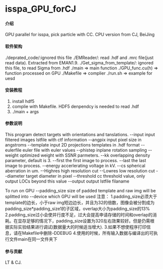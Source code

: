 # isspa_GPU_forCJ

#### 介绍
GPU parallel for isspa, pick particle with CC.
CPU version from CJ, BeiJing

#### 软件架构
./deprated_code/:ignored this file
./EMReader/: read .hdf and .mrc file(just read data). Extracted from EMAN1.9.
./Get_sigma_from_template/: ignored this file, to read Sigma from .hdf
./main => main function 
./GPU_func.cu(h) => function processed on GPU
./Makefile => complier
./run.sh => example for uesd

#### 安装教程

1.  install hdf5
2.  complie with Makefile. HDF5 denpendcy is needed to read .hdf
3.  ./main + args

#### 参数说明
This program detect targets with orientations and tanslations.
--input            input filtered images lstfile with ctf information
--angpix           input pixel size in angstroms
--template         input 2D projections templates in .hdf format
--eulerfile        euler file with euler values
--phistep          inplane rotation sampling
--weight           optimized weight with SSNR parmeters.
--kk               overlapping density parameter, default is 3.
--first            the first image to process.
--last             the last image to process.
--energy           accerlerating voltage in kV.
--cs               spherical aberration in um.
--Highres          high resolution cut 
--Lowres           low resolution cut
--diameter         target diameter in pixel
--threshold        cc threshold value, only output LOCs beyond this value
--output           output lstfile filaname

To run on GPU
--padding_size     size of padded template and raw img will be splitted into
--device           which GPU will be used
注意：
1.padding_size必须大于template的边长，小于raw img短边边长，并且为32的倍数，图像会被分割成为padding_size*padding_size1的子区域，overlap大小为padding_size的13%
2.padding_size过小会使并行度不足，过大会提高申请存储的时间和overlap的消耗。在显存足够的情况下，padding_size设置为320左右效果较好。但是仍需根据实际实验结果进行调试(数据量大的时候适当增大).
3.如果不想使程序打印信息，请在Makefile中删除-DDEBUG
4.使用的时候，所有输入数据与编译出的可执行文件main在同一文件夹下

#### 参与贡献

LT & CJ.

